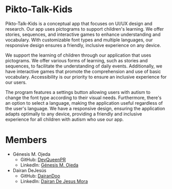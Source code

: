 # Pikto-Talk-Kids
Pikto-Talk-Kids is a conceptual app that focuses on UI/UX design and research. Our app uses pictograms to support children's learning. We offer stories, sequences, and interactive games to enhance understanding and vocabulary. With customizable font types and multiple languages, our responsive design ensures a friendly, inclusive experience on any device.

We support the learning of children through our application that uses pictograms. We offer various forms of learning, such as stories and sequences, to facilitate the understanding of daily events. Additionally, we have interactive games that promote the comprehension and use of basic vocabulary. Accessibility is our priority to ensure an inclusive experience for our users.

The program features a settings button allowing users with autism to change the font type according to their visual needs. Furthermore, there's an option to select a language, making the application useful regardless of the user's language. We have a responsive design, ensuring the application adapts optimally to any device, providing a friendly and inclusive experience for all children with autism who use our app.

# Members 
- Génesis M. Ojeda
  - GitHub: [DevQueenPR](https://github.com/DevQueenPR)
  - LinkedIn: [Génesis M. Ojeda](https://www.linkedin.com/in/g%C3%A9nesis-ojeda-451576302?utm_source=share&utm_campaign=share_via&utm_content=profile&utm_medium=android_app)
- Dairan DeJesús
  - GitHub: [DairanDoo](https://github.com/DairaDoo)
  - LinkedIn: [Dairan De Jesus Mora](https://www.linkedin.com/in/dairandejesusmora/)
